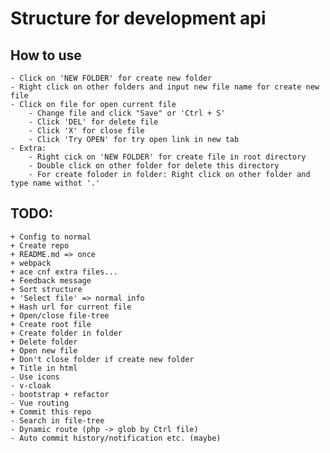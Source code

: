
# Structure for development api

## How to use

	- Click on 'NEW FOLDER' for create new folder
	- Right click on other folders and input new file name for create new file
	- Click on file for open current file
		- Change file and click "Save" or 'Ctrl + S'
		- Click 'DEL' for delete file
		- Click 'X' for close file
		- Click 'Try OPEN' for try open link in new tab
	- Extra:
		- Right cick on 'NEW FOLDER' for create file in root directory
		- Double click on other folder for delete this directory
		- For create foloder in folder: Right click on other folder and type name withot '.'

## TODO:
	+ Config to normal
	+ Create repo
	+ README.md => once
	+ webpack
	+ ace cnf extra files...
	+ Feedback message
	+ Sort structure
	+ 'Select file' => normal info
	+ Hash url for current file
	+ Open/close file-tree
	+ Create root file
	+ Create folder in folder
	+ Delete folder
	+ Open new file
	+ Don't close folder if create new folder
	+ Title in html
	- Use icons
	- v-cloak
	- bootstrap + refactor
	- Vue routing
	+ Commit this repo
	- Search in file-tree
	- Dynamic route (php -> glob by Ctrl file)
	- Auto commit history/notification etc. (maybe)
